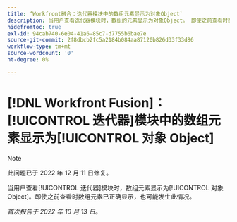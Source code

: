 ```yaml
---
title: ‘Workfront融合：迭代器模块中的数组元素显示为对象Object`
description: 当用户查看迭代器模块时，数组的元素显示为对象Object。 即使之前查看时数组元素已正确显示，也可能发生此情况。
hidefromtoc: true
exl-id: 94cab740-6e04-41a6-85c7-d7755b6bae7e
source-git-commit: 2f8dbcb2fc5a2184b084aa87120b826d33f33d86
workflow-type: tm+mt
source-wordcount: '0'
ht-degree: 0%

---
```


# [!DNL Workfront Fusion]：[!UICONTROL 迭代器]模块中的数组元素显示为[!UICONTROL 对象 Object]

>[!NOTE]
>
>此问题已于 2022 年 12 月 11 日修复。

当用户查看[!UICONTROL 迭代器]模块时，数组元素显示为[!UICONTROL 对象 Object]。即使之前查看时数组元素已正确显示，也可能发生此情况。

_首次报告于 2022 年 10 月 13 日。_

